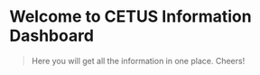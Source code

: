 # Welcome to CETUS Information Dashboard

> Here you will get all the information in one place. Cheers!
